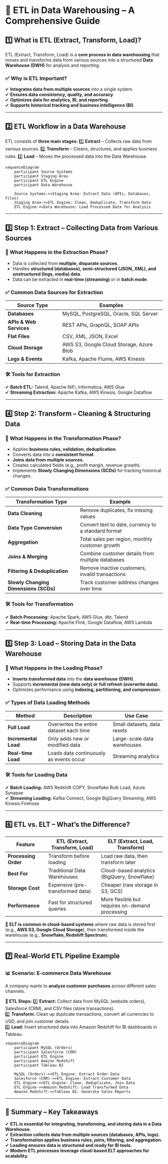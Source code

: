 # **🔄 ETL in Data Warehousing – A Comprehensive Guide**

## **1️⃣ What is ETL (Extract, Transform, Load)?**

ETL (Extract, Transform, Load) is a **core process in data warehousing** that moves and transforms data from various sources into a structured **Data Warehouse (DWH)** for analysis and reporting.

### **✅ Why is ETL Important?**

✔ **Integrates data from multiple sources** into a single system.  
✔ **Ensures data consistency, quality, and accuracy**.  
✔ **Optimizes data for analytics, BI, and reporting**.  
✔ **Supports historical tracking and business intelligence (BI)**.

---

## **2️⃣ ETL Workflow in a Data Warehouse**

ETL consists of **three main stages:**
1️⃣ **Extract** – Collects raw data from various sources.
2️⃣ **Transform** – Cleans, structures, and applies business rules.
3️⃣ **Load** – Moves the processed data into the Data Warehouse.

```mermaid
sequenceDiagram
    participant Source Systems
    participant Staging Area
    participant ETL Engine
    participant Data Warehouse

    Source Systems->>Staging Area: Extract Data (APIs, Databases, Files)
    Staging Area->>ETL Engine: Clean, Deduplicate, Transform Data
    ETL Engine->>Data Warehouse: Load Processed Data for Analysis
```

---

## **3️⃣ Step 1: Extract – Collecting Data from Various Sources**

### **📌 What Happens in the Extraction Phase?**

- Data is collected from **multiple, disparate sources**.
- Handles **structured (databases), semi-structured (JSON, XML), and unstructured (logs, media) data**.
- Data can be extracted in **real-time (streaming)** or in **batch mode**.

### **✅ Common Data Sources for Extraction**

| **Source Type**         | **Examples**                             |
| ----------------------- | ---------------------------------------- |
| **Databases**           | MySQL, PostgreSQL, Oracle, SQL Server    |
| **APIs & Web Services** | REST APIs, GraphQL, SOAP APIs            |
| **Flat Files**          | CSV, XML, JSON, Excel                    |
| **Cloud Storage**       | AWS S3, Google Cloud Storage, Azure Blob |
| **Logs & Events**       | Kafka, Apache Flume, AWS Kinesis         |

### **🛠 Tools for Extraction**

✔ **Batch ETL:** Talend, Apache NiFi, Informatica, AWS Glue  
✔ **Streaming Extraction:** Apache Kafka, AWS Kinesis, Google Dataflow

---

## **4️⃣ Step 2: Transform – Cleaning & Structuring Data**

### **📌 What Happens in the Transformation Phase?**

- Applies **business rules, validation, deduplication**.
- Converts data into a **consistent format**.
- **Joins data from multiple sources**.
- Creates calculated fields (e.g., profit margin, revenue growth).
- Implements **Slowly Changing Dimensions (SCDs)** for tracking historical changes.

### **✅ Common Data Transformations**

| **Transformation Type**               | **Example**                                         |
| ------------------------------------- | --------------------------------------------------- |
| **Data Cleaning**                     | Remove duplicates, fix missing values               |
| **Data Type Conversion**              | Convert text to date, currency to a standard format |
| **Aggregation**                       | Total sales per region, monthly customer growth     |
| **Joins & Merging**                   | Combine customer details from multiple databases    |
| **Filtering & Deduplication**         | Remove inactive customers, invalid transactions     |
| **Slowly Changing Dimensions (SCDs)** | Track customer address changes over time            |

### **🛠 Tools for Transformation**

✔ **Batch Processing:** Apache Spark, AWS Glue, dbt, Talend  
✔ **Real-time Processing:** Apache Flink, Google Dataflow, AWS Lambda

---

## **5️⃣ Step 3: Load – Storing Data in the Data Warehouse**

### **📌 What Happens in the Loading Phase?**

- **Inserts transformed data** into the **data warehouse (DWH)**.
- Supports **incremental (new data only) or full refresh (overwrite data)**.
- Optimizes performance using **indexing, partitioning, and compression**.

### **✅ Types of Data Loading Methods**

| **Method**           | **Description**                         | **Use Case**                |
| -------------------- | --------------------------------------- | --------------------------- |
| **Full Load**        | Overwrites the entire dataset each time | Small datasets, data resets |
| **Incremental Load** | Only adds new or modified data          | Large-scale data warehouses |
| **Real-time Load**   | Loads data continuously as events occur | Streaming analytics         |

### **🛠 Tools for Loading Data**

✔ **Batch Loading:** AWS Redshift COPY, Snowflake Bulk Load, Azure Synapse  
✔ **Streaming Loading:** Kafka Connect, Google BigQuery Streaming, AWS Kinesis Firehose

---

## **6️⃣ ETL vs. ELT – What’s the Difference?**

| **Feature**          | **ETL (Extract, Transform, Load)** | **ELT (Extract, Load, Transform)**              |
| -------------------- | ---------------------------------- | ----------------------------------------------- |
| **Processing Order** | Transform before loading           | Load raw data, then transform later             |
| **Best For**         | Traditional Data Warehouses        | Cloud-based analytics (BigQuery, Snowflake)     |
| **Storage Cost**     | Expensive (pre-transformed data)   | Cheaper (raw storage in S3, GCS)                |
| **Performance**      | Fast for structured queries        | More flexible but requires on-demand processing |

📌 **ELT is common in cloud-based systems** where raw data is stored first (e.g., **AWS S3, Google Cloud Storage**), then transformed inside the warehouse (e.g., **Snowflake, Redshift Spectrum**).

---

## **7️⃣ Real-World ETL Pipeline Example**

### **📊 Scenario: E-commerce Data Warehouse**

A company wants to **analyze customer purchases** across different sales channels.

**🔄 ETL Steps:**
1️⃣ **Extract:** Collect data from MySQL (website orders), Salesforce (CRM), and CSV files (store transactions).  
2️⃣ **Transform:** Clean up duplicate transactions, convert all currencies to USD, and join customer details.  
3️⃣ **Load:** Insert structured data into Amazon Redshift for BI dashboards in Tableau.

```mermaid
sequenceDiagram
    participant MySQL (Orders)
    participant Salesforce (CRM)
    participant ETL Engine
    participant Amazon Redshift
    participant Tableau BI

    MySQL (Orders)->>ETL Engine: Extract Order Data
    Salesforce (CRM)->>ETL Engine: Extract Customer Data
    ETL Engine->>ETL Engine: Clean, Deduplicate, Join Data
    ETL Engine->>Amazon Redshift: Load Transformed Data
    Amazon Redshift->>Tableau BI: Generate Sales Reports
```

---

## **🚀 Summary – Key Takeaways**

✔ **ETL is essential for integrating, transforming, and storing data in a Data Warehouse.**  
✔ **Extraction collects data from multiple sources (databases, APIs, logs).**  
✔ **Transformation applies business rules, joins, filtering, and aggregation.**  
✔ **Loading ensures data is structured and ready for BI tools.**  
✔ **Modern ETL processes leverage cloud-based ELT approaches for scalability.**

